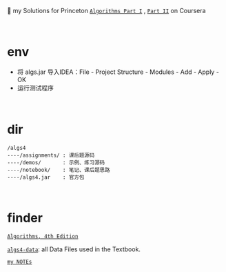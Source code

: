 :tada: my Solutions for Princeton [`Algorithms Part I`](https://www.coursera.org/learn/algorithms-part1/home/welcome) , [`Part II`](https://www.coursera.org/learn/algorithms-part2/home/welcome) on Coursera

&nbsp;
&nbsp;

# env

- 将 algs.jar 导入IDEA：File - Project Structure - Modules - Add - Apply -OK
- 运行测试程序

&nbsp;

# dir

```
/algs4
----/assignments/ : 课后题源码
----/demos/       : 示例、练习源码
----/notebook/    : 笔记、课后题思路
----/algs4.jar    : 官方包
```

&nbsp;

# finder

[`Algorithms, 4th Edition`](https://algs4.cs.princeton.edu/home/)

[`algs4-data`](https://algs4.cs.princeton.edu/code/algs4-data.zip): all Data Files used in the Textbook.

[`my NOTEs`](https://github.com/tiiaan/algs4/blob/master/notebook/BasicAlgorithm.md)

